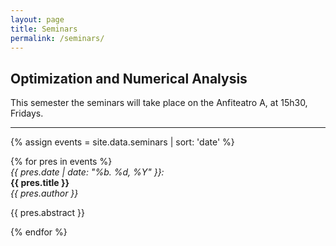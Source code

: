 ```yaml
---
layout: page
title: Seminars
permalink: /seminars/
---
```


<h2> Optimization and Numerical Analysis </h2>

This semester the seminars will take place on the Anfiteatro A, at 15h30,
Fridays.

<hr>

{% assign events = site.data.seminars | sort: 'date' %}

<div class="container-fluid">
{% for pres in events %}
  <div class="col-md-2">
    <em> {{ pres.date | date: "%b. %d, %Y" }}: </em> <br>
  </div>
  <div class="col-md-10">
    <span><strong> {{ pres.title }} </strong></span><br>
    <span><em> {{ pres.author }} </em></span>
    <p> {{ pres.abstract }} <br>
    </p>
  </div>
{% endfor %}
</div>

